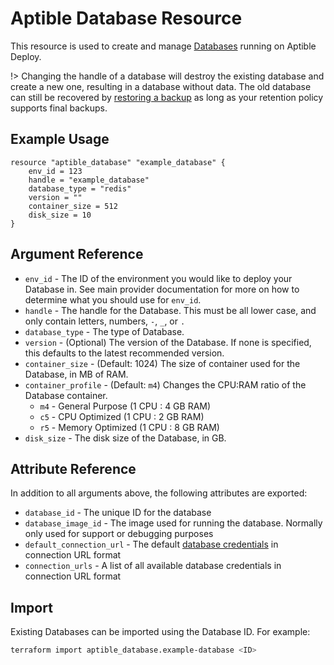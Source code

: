 # Aptible Database Resource

This resource is used to create and manage
[Databases](https://www.aptible.com/docs/core-concepts/managed-databases)
running on Aptible Deploy.

!> Changing the handle of a database will destroy the existing database and
create a new one, resulting in a database without data. The old database can
still be recovered by [restoring a
backup](https://www.aptible.com/docs/core-concepts/managed-databases/managing-databases/database-backups#restoring-from-a-backup)
as long as your retention policy supports final backups.

## Example Usage

```hcl
resource "aptible_database" "example_database" {
    env_id = 123
    handle = "example_database"
    database_type = "redis"
    version = ""
    container_size = 512
    disk_size = 10
}
```

## Argument Reference

- `env_id` - The ID of the environment you would like to deploy your
  Database in. See main provider documentation for more on how to determine what
  you should use for `env_id`.
- `handle` - The handle for the Database. This must be all lower case, and
  only contain letters, numbers, `-`, `_`, or `.`
- `database_type` - The type of Database.
- `version` - (Optional) The version of the Database. If none is specified,
  this defaults to the latest recommended version.
- `container_size` - (Default: 1024) The size of container used for the
  Database, in MB of RAM.
- `container_profile` - (Default: `m4`) Changes the CPU:RAM ratio of the
  Database container.
  - `m4` - General Purpose (1 CPU : 4 GB RAM)
  - `c5` - CPU Optimized (1 CPU : 2 GB RAM)
  - `r5` - Memory Optimized (1 CPU : 8 GB RAM)
- `disk_size` - The disk size of the Database, in GB.

## Attribute Reference

In addition to all arguments above, the following attributes are exported:

- `database_id` - The unique ID for the database
- `database_image_id` - The image used for running the database. Normally only
  used for support or debugging purposes
- `default_connection_url` - The default
  [database credentials](https://www.aptible.com/docs/core-concepts/managed-databases/connecting-databases/database-credentials)
  in connection URL format
- `connection_urls` - A list of all available database credentials in connection
  URL format

## Import

Existing Databases can be imported using the Database ID. For example:

```bash
terraform import aptible_database.example-database <ID>
```
